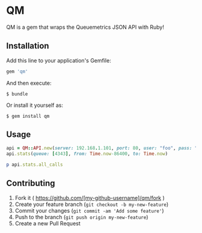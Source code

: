 # QM

QM is a gem that wraps the Queuemetrics JSON API with Ruby!

## Installation

Add this line to your application's Gemfile:

```ruby
gem 'qm'
```

And then execute:

    $ bundle

Or install it yourself as:

    $ gem install qm

## Usage

```ruby
api = QM::API.new(server: 192.168.1.101, port: 80, user: "foo", pass: "bar")
api.stats(queue: [4343], from: Time.now-86400, to: Time.now)

p api.stats.all_calls

```

## Contributing

1. Fork it ( https://github.com/[my-github-username]/qm/fork )
2. Create your feature branch (`git checkout -b my-new-feature`)
3. Commit your changes (`git commit -am 'Add some feature'`)
4. Push to the branch (`git push origin my-new-feature`)
5. Create a new Pull Request
